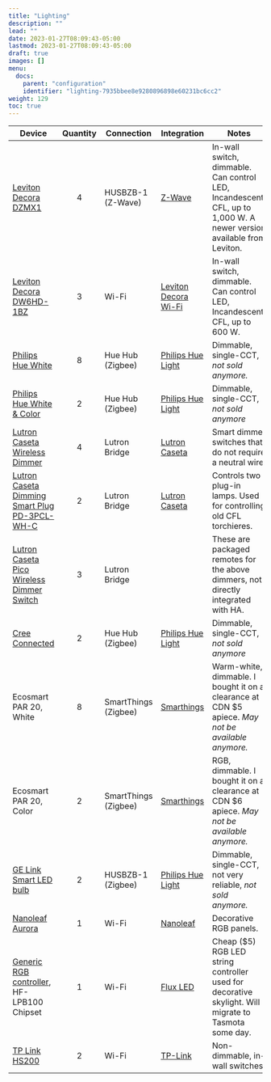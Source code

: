 ```yaml
---
title: "Lighting"
description: ""
lead: ""
date: 2023-01-27T08:09:43-05:00
lastmod: 2023-01-27T08:09:43-05:00
draft: true
images: []
menu:
  docs:
    parent: "configuration"
    identifier: "lighting-7935bbee8e9280896898e60231bc6cc2"
weight: 129
toc: true
---
```

| Device                                                       | Quantity | Connection           | Integration                                                  | Notes                                                        |
| ------------------------------------------------------------ | :------: | -------------------- | ------------------------------------------------------------ | ------------------------------------------------------------ |
| [Leviton Decora DZMX1 ](https://www.leviton.com/en/products/dzmx1-1lz) |    4     | HUSBZB-1 (Z-Wave)    | [Z-Wave](https://www.home-assistant.io/integrations/zwave/)  | In-wall switch, dimmable. Can control LED, Incandescent, CFL, up to 1,000 W. A newer version available from Leviton. |
| [Leviton Decora DW6HD-1BZ](https://www.leviton.com/en/products/dw6hd-1bz) |    3     | Wi-Fi                | [Leviton Decora Wi-Fi](https://www.home-assistant.io/integrations/decora_wifi/) | In-wall switch, dimmable. Can control LED, Incandescent, CFL, up to 600 W. |
| [Philips Hue White](https://amzn.to/2LaUFTd)                 |    8     | Hue Hub (Zigbee)     | [Philips Hue Light](https://www.home-assistant.io/components/light.hue/) | Dimmable, single-CCT, *not sold anymore.*                    |
| [Philips Hue White & Color](https://www.amazon.ca/Ambiance-Equivalent-Dimmable-Compatible-Assistant/dp/B01M9AU8MB/ref=sr_1_16?keywords=hue+hub&qid=1586691613&sr=8-16) |    2     | Hue Hub (Zigbee)     | [Philips Hue Light](https://www.home-assistant.io/components/light.hue/) | Dimmable, single-CCT, *not sold anymore*                     |
| [Lutron Caseta Wireless Dimmer](https://amzn.to/2KwDJWc)     |    4     | Lutron Bridge        | [Lutron Caseta](https://www.home-assistant.io/components/lutron_caseta/) | Smart dimmer switches that do not require a neutral wire     |
| [Lutron Caseta Dimming Smart Plug PD-3PCL-WH-C](http://www.lutron.com/TechnicalDocumentLibrary/369987_ENG.pdf) |    2     | Lutron Bridge        | [Lutron Caseta](https://www.home-assistant.io/components/lutron_caseta/) | Controls two plug-in lamps.  Used for controlling old CFL torchieres. |
| [Lutron Caseta Pico Wireless Dimmer Switch](https://amzn.to/2Etw0HP) |    3     | Lutron Bridge        |                                                              | These are packaged remotes for the above dimmers, not directly integrated with HA. |
| [Cree Connected](https://amzn.to/2IpKAnZ)                    |    2     | Hue Hub (Zigbee)     | [Philips Hue Light](https://www.home-assistant.io/components/light.hue/) | Dimmable, single-CCT, *not sold anymore*                     |
| Ecosmart PAR 20, White                                       |    8     | SmartThings (Zigbee) | [Smarthings](https://www.home-assistant.io/integrations/smartthings/) | Warm-white, dimmable. I bought it on a clearance at CDN $5 apiece.  *May not be available anymore.* |
| Ecosmart PAR 20, Color                                       |    2     | SmartThings (Zigbee) | [Smarthings](https://www.home-assistant.io/integrations/smartthings/) | RGB, dimmable. I bought it on a clearance at CDN $6 apiece.  *May not be available anymore.* |
| [GE Link Smart LED bulb](https://www.amazon.ca/GE-Wireless-Smart-PSB19-SW27-Equivalent/dp/B00NOL16K0) |    2     | HUSBZB-1 (Zigbee)    | [Philips Hue Light](https://www.home-assistant.io/components/light.hue/) | Dimmable, single-CCT, not very reliable, *not sold anymore.* |
| [Nanoleaf Aurora](https://nanoleaf.me/en/consumer-led-lighting/products/smarter-series/nanoleaf-light-panels-smarter-kit/) |    1     | Wi-Fi                | [Nanoleaf](https://www.home-assistant.io/integrations/nanoleaf/) | Decorative RGB panels.                                       |
| [Generic RGB controller](https://www.alibaba.com/product-detail/Mini-RGB-Wifi-Controller-for-LED_62261692811.html?spm=a2700.7724857.normalList.12.217949dfxfding&s=p&fullFirstScreen=true), HF-LPB100 Chipset |    1     | Wi-Fi                | [Flux LED](https://www.home-assistant.io/integrations/flux_led/) | Cheap ($5) RGB LED string controller used for decorative skylight.  Will migrate to Tasmota some day. |
| [TP Link HS200](https://www.tp-link.com/ca/home-networking/smart-plug/hs200/) |    2     | Wi-Fi                | [TP-Link](https://www.home-assistant.io/integrations/tplink/) | Non-dimmable, in-wall switches                               |
